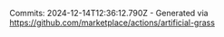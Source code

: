 Commits: 2024-12-14T12:36:12.790Z - Generated via https://github.com/marketplace/actions/artificial-grass
<br>
